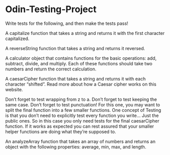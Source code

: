 # Odin-Testing-Project

Write tests for the following, and then make the tests pass!

A capitalize function that takes a string and returns it with the first character capitalized.

A reverseString function that takes a string and returns it reversed.

A calculator object that contains functions for the basic operations: add, subtract, divide, and multiply. Each of these functions should take two numbers and return the correct calculation.

A caesarCipher function that takes a string and returns it with each character “shifted”. Read more about how a Caesar cipher works on this website.

Don’t forget to test wrapping from z to a.
Don’t forget to test keeping the same case.
Don’t forget to test punctuation!
For this one, you may want to split the final function into a few smaller functions. One concept of Testing is that you don’t need to explicitly test every function you write… Just the public ones. So in this case you only need tests for the final caesarCipher function. If it works as expected you can rest assured that your smaller helper functions are doing what they’re supposed to.

An analyzeArray function that takes an array of numbers and returns an object with the following properties: average, min, max, and length.
